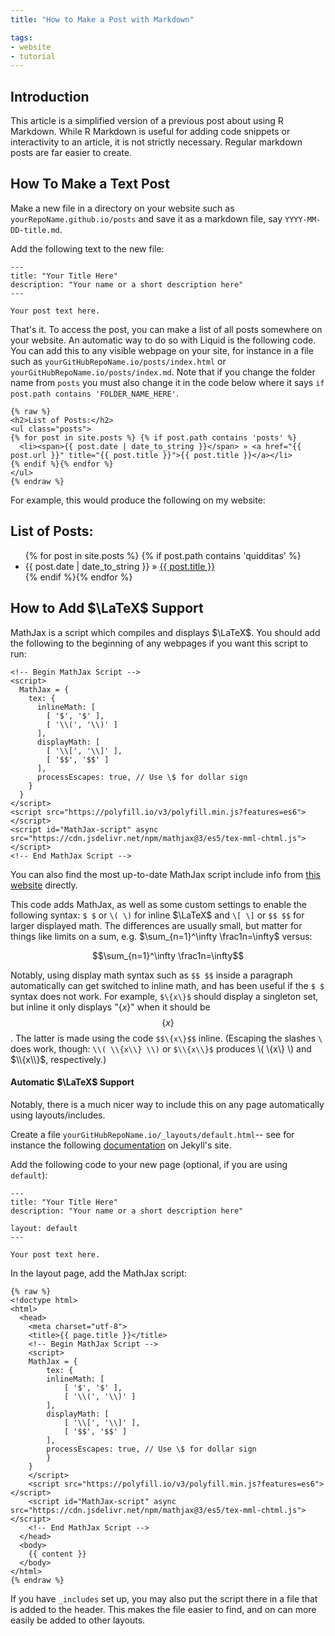 ```yaml
---
title: "How to Make a Post with Markdown"

tags:
- website
- tutorial
---
```


## Introduction

This article is a simplified version of a previous post about using R Markdown. While R Markdown is useful for adding code snippets or interactivity to an article, it is not strictly necessary. Regular markdown posts are far easier to create.


## How To Make a Text Post

Make a new file in a directory on your website such as `yourRepoName.github.io/posts` and save it as a markdown file, say `YYYY-MM-DD-title.md`. 

Add the following text to the new file:

```
---
title: "Your Title Here"
description: "Your name or a short description here"
---

Your post text here.

```

That's it. To access the post, you can make a list of all posts somewhere on your website. An automatic way to do so with Liquid is the following code. You can add this to any visible webpage on your site, for instance in a file such as `yourGitHubRepoName.io/posts/index.html` or `yourGitHubRepoName.io/posts/index.md`. Note that if you change the folder name from `posts` you must also change it in the code below where it says `if post.path contains 'FOLDER_NAME_HERE'`.

```
{% raw %}
<h2>List of Posts:</h2>
<ul class="posts">
{% for post in site.posts %} {% if post.path contains 'posts' %}
  <li><span>{{ post.date | date_to_string }}</span> » <a href="{{ post.url }}" title="{{ post.title }}">{{ post.title }}</a></li>
{% endif %}{% endfor %}
</ul>
{% endraw %}
```

For example, this would produce the following on my website:
<h2>List of Posts:</h2>
<ul class="posts">
{% for post in site.posts %} {% if post.path contains 'quidditas' %}
  <li><span>{{ post.date | date_to_string }}</span> » <a href="{{ post.url }}" title="{{ post.title }}">{{ post.title }}</a></li>
{% endif %}{% endfor %}
</ul>


## How to Add $\LaTeX$ Support

MathJax is a script which compiles and displays $\LaTeX$. You should add the following to the beginning of any webpages if you want this script to run:

```
<!-- Begin MathJax Script -->
<script>
  MathJax = {
    tex: {
      inlineMath: [
        [ '$', '$' ],
        [ '\\(', '\\)' ]
      ],
      displayMath: [
        [ '\\[', '\\]' ],
        [ '$$', '$$' ]
      ],
      processEscapes: true, // Use \$ for dollar sign
    }
  }
</script>
<script src="https://polyfill.io/v3/polyfill.min.js?features=es6"></script>
<script id="MathJax-script" async src="https://cdn.jsdelivr.net/npm/mathjax@3/es5/tex-mml-chtml.js"></script>
<!-- End MathJax Script -->
```
You can also find the most up-to-date MathJax script include info from [this website](https://www.mathjax.org/#gettingstarted) directly.

This code adds MathJax, as well as some custom settings to enable the following syntax: `$ $` or `\( \)` for inline $\LaTeX$ and `\[ \]` or `$$ $$` for larger displayed math. The differences are usually small, but matter for things like limits on a sum, e.g. $\sum_{n=1}^\infty \frac1n=\infty$ versus:

$$\sum_{n=1}^\infty \frac1n=\infty$$

Notably, using display math syntax such as `$$ $$` inside a paragraph automatically can get switched to inline math, and has been useful if the `$ $` syntax does not work. For example, `$\{x\}$` should display a singleton set, but inline it only displays "$\{x\}$" when it should be $$\{x\}$$. The latter is made using the code `$$\{x\}$$` inline. (Escaping the slashes `\` does work, though: `\\( \\{x\\} \\)` or `$\\{x\\}$` produces \\( \\{x\\} \\) and $\\{x\\}$, respectively.)


#### Automatic $\LaTeX$ Support
Notably, there is a much nicer way to include this on any page automatically using layouts/includes. 

Create a file `yourGitHubRepoName.io/_layouts/default.html`-- see for instance the following [documentation](https://jekyllrb.com/docs/step-by-step/04-layouts/) on Jekyll's site.

Add the following code to your new page (optional, if you are using `default`):
```
---
title: "Your Title Here"
description: "Your name or a short description here"

layout: default
---

Your post text here.

```

In the layout page, add the MathJax script:
```
{% raw %}
<!doctype html>
<html>
  <head>
    <meta charset="utf-8">
    <title>{{ page.title }}</title>
    <!-- Begin MathJax Script -->
    <script>
    MathJax = {
        tex: {
        inlineMath: [
            [ '$', '$' ],
            [ '\\(', '\\)' ]
        ],
        displayMath: [
            [ '\\[', '\\]' ],
            [ '$$', '$$' ]
        ],
        processEscapes: true, // Use \$ for dollar sign
        }
    }
    </script>
    <script src="https://polyfill.io/v3/polyfill.min.js?features=es6"></script>
    <script id="MathJax-script" async src="https://cdn.jsdelivr.net/npm/mathjax@3/es5/tex-mml-chtml.js"></script>
    <!-- End MathJax Script -->
  </head>
  <body>
    {{ content }}
  </body>
</html>
{% endraw %}
```

If you have `_includes` set up, you may also put the script there in a file that is added to the header. This makes the file easier to find, and on can more easily be added to other layouts. 
